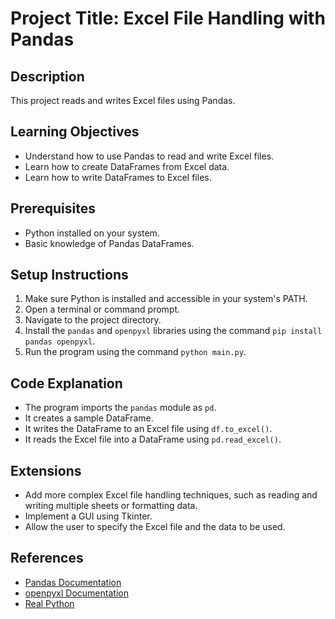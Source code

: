 # Project Title: Excel File Handling with Pandas

## Description
This project reads and writes Excel files using Pandas.

## Learning Objectives
- Understand how to use Pandas to read and write Excel files.
- Learn how to create DataFrames from Excel data.
- Learn how to write DataFrames to Excel files.

## Prerequisites
- Python installed on your system.
- Basic knowledge of Pandas DataFrames.

## Setup Instructions
1.  Make sure Python is installed and accessible in your system's PATH.
2.  Open a terminal or command prompt.
3.  Navigate to the project directory.
4.  Install the `pandas` and `openpyxl` libraries using the command `pip install pandas openpyxl`.
5.  Run the program using the command `python main.py`.

## Code Explanation
- The program imports the `pandas` module as `pd`.
- It creates a sample DataFrame.
- It writes the DataFrame to an Excel file using `df.to_excel()`.
- It reads the Excel file into a DataFrame using `pd.read_excel()`.

## Extensions
- Add more complex Excel file handling techniques, such as reading and writing multiple sheets or formatting data.
- Implement a GUI using Tkinter.
- Allow the user to specify the Excel file and the data to be used.

## References
- [Pandas Documentation](https://pandas.pydata.org/docs/)
- [openpyxl Documentation](https://openpyxl.readthedocs.io/en/stable/)
- [Real Python](https://realpython.com/)
